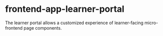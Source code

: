# frontend-app-learner-portal
The learner portal allows a customized experience of learner-facing micro-frontend page components.
